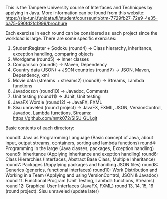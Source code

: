 This is the Tampere University course of Interfaces and Techniques by applying in Java. More information can be found from this website: https://sis-tuni.funidata.fi/student/courseunit/otm-7729fb27-72e9-4e35-ba75-590fd2fc1999/brochure

Each exercise in each round can be considered as each project since the workload is large. There are some specific exercises:
01. StudentRegister + Sodoku (round4) -> Class hierarchy, inheritance, exception handling, comparing objects
02. Wordgame (round5) -> Inner classes
03. Comparison (round6) -> Maven, Dependency
04. Country data (JSON) + JSON countries (round7) -> JSON, Maven, Dependency, xml
05. Movie data (streams + streams2) (round8) -> Streams, Lambda functions
06. Javadocson (round10) -> Javadoc, Comments
07. Unit testing (round11) -> JUnit, Unit testing
08. JavaFX Wordle (round12) -> JavaFX, FXML
09. Sisu unraveled (round project) -> JavaFX, FXML, JSON, VersionControl, Javadoc, Lambda functions, Streams: https://github.com/nntk072/SISU_GUI.git

Basic contents of each directory:

round3: Java as Programming Language (Basic concept of Java, about input, output streams, containers, sorting and lambda functions)
round4: Programming in the large  (Java classes, packages, Exception handling)
round5: Inheritance (Applying inheritance and exeption handling)
round6: Class Hierarchies (Interfaces, Abstract Base Class, Multiple Inheritance)
round7: Packages (Appylying packages and handling JSON files)
round8: Generics (generics, functional interfaces)
round10: Work Distribution and Working in a Team (Applying and using VersionControl, JSON & Javadoc)
round 11: Functional Program (Unit Testing, Lambda functions, Streams)
round 12: Graphical User Interfaces (JavaFX, FXML)
round 13, 14, 15, 16 (round project): Sisu unraveled (update later)
